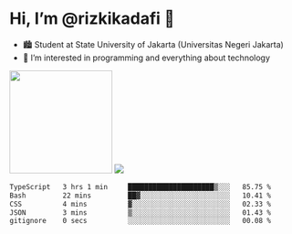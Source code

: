 # Hi, I’m @rizkikadafi 👋
- 🏙 Student at State University of Jakarta (Universitas Negeri Jakarta)
- 👀 I’m interested in programming and everything about technology
<img height="180em" src="https://github-readme-stats.vercel.app/api?username=rizkikadafi&show_icons=true&hide_border=true&&count_private=true&include_all_commits=true" />
<img src="https://github-readme-stats.vercel.app/api/top-langs/?username=rizkikadafi&show_icons=true&hide_border=true&&count_private=true&include_all_commits=true" />

<!--START_SECTION:waka-->

```txt
TypeScript   3 hrs 1 min     █████████████████████▒░░░   85.75 %
Bash         22 mins         ██▓░░░░░░░░░░░░░░░░░░░░░░   10.41 %
CSS          4 mins          ▓░░░░░░░░░░░░░░░░░░░░░░░░   02.33 %
JSON         3 mins          ▒░░░░░░░░░░░░░░░░░░░░░░░░   01.43 %
gitignore    0 secs          ░░░░░░░░░░░░░░░░░░░░░░░░░   00.08 %
```

<!--END_SECTION:waka-->

<!---
rizkikadafi/rizkikadafi is a ✨ special ✨ repository because its `README.md` (this file) appears on your GitHub profile.
You can click the Preview link to take a look at your changes.
--->
